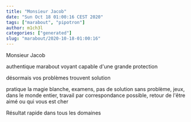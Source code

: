 ```yaml
---
title: "Monsieur Jacob"
date: "Sun Oct 18 01:00:16 CEST 2020"
tags: ["marabout", "pipotron"]
author: m1ch3l
categories: ["generated"]
slug: "marabout/2020-10-18-01:00:16"
---
```


Monsieur Jacob

authentique marabout voyant capable d'une grande protection

désormais vos problèmes trouvent solution

pratique la magie blanche, examens, pas de solution sans problème, jeux, dans le monde entier, travail par correspondance possible, retour de l'être aimé ou qui vous est cher

Résultat rapide dans tous les domaines
